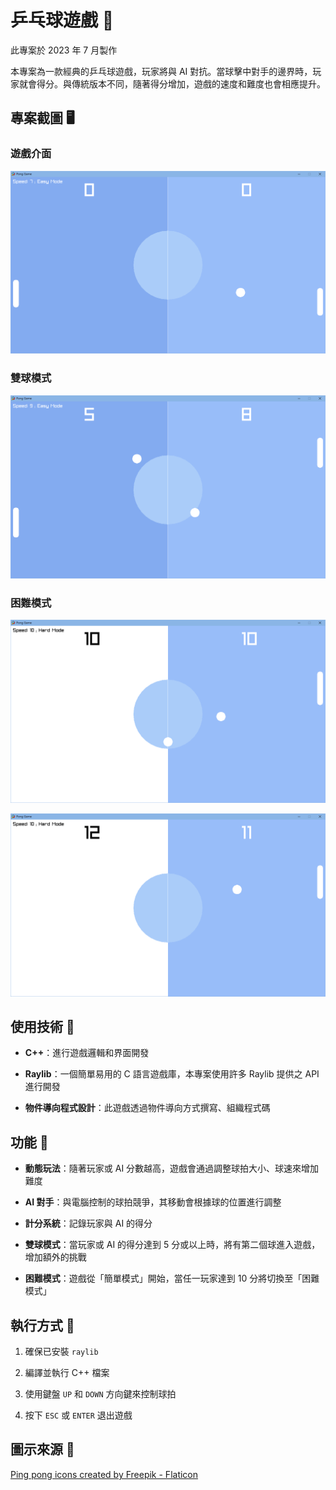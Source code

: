 # 乒乓球遊戲 🏓

此專案於 2023 年 7 月製作

本專案為一款經典的乒乓球遊戲，玩家將與 AI 對抗。當球擊中對手的邊界時，玩家就會得分。與傳統版本不同，隨著得分增加，遊戲的速度和難度也會相應提升。

## 專案截圖 🖥

### 遊戲介面
![遊戲介面](./images/game_interface.png)

### 雙球模式
![雙球模式](./images/two-ball_mode.png)

### 困難模式
![困難模式](./images/hard_mode_1.png)

![困難模式](./images/hard_mode_2.png)

## 使用技術 🔧

- **C++**：進行遊戲邏輯和界面開發

- **Raylib**：一個簡單易用的 C 語言遊戲庫，本專案使用許多 Raylib 提供之 API 進行開發

- **物件導向程式設計**：此遊戲透過物件導向方式撰寫、組織程式碼

## 功能 🚀

- **動態玩法**：隨著玩家或 AI 分數越高，遊戲會通過調整球拍大小、球速來增加難度

- **AI 對手**：與電腦控制的球拍競爭，其移動會根據球的位置進行調整

- **計分系統**：記錄玩家與 AI 的得分

- **雙球模式**：當玩家或 AI 的得分達到 5 分或以上時，將有第二個球進入遊戲，增加額外的挑戰

- **困難模式**：遊戲從「簡單模式」開始，當任一玩家達到 10 分將切換至「困難模式」

## 執行方式  🏃

1. 確保已安裝 `raylib`

2. 編譯並執行 C++ 檔案

3. 使用鍵盤 `UP` 和 `DOWN` 方向鍵來控制球拍

4. 按下 `ESC` 或 `ENTER` 退出遊戲

## 圖示來源 🌟

[Ping pong icons created by Freepik - Flaticon](https://www.flaticon.com/free-icons/ping-pong)